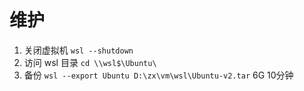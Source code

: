 # 维护

1. 关闭虚拟机 `wsl --shutdown`
2. 访问 wsl 目录 `cd \\wsl$\Ubuntu\`
3. 备份 `wsl --export Ubuntu D:\zx\vm\wsl\Ubuntu-v2.tar`  6G 10分钟